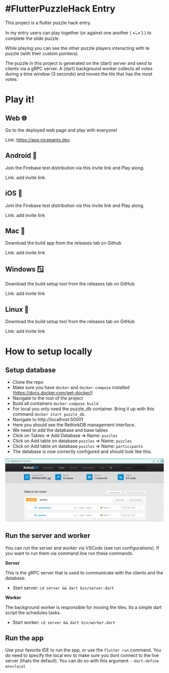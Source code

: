 # #FlutterPuzzleHack Entry

This project is a flutter puzzle hack entry.

In my entry users can play together (or against one another ( •̀ᴗ•́ ) ) to complete the slide puzzle.

While playing you can see the other puzzle players interacting with te puzzle (with their custom pointers).

The puzzle in this project is generated on the (dart) server and send to clients via a gRPC server. A (dart) background worker collects all votes during a time window (3 seconds) and moves the tile that has the most votes.

# Play it!

## Web 🌐
Go to the deployed web page and play with everyone!

Link: https://app.nicepants.dev.

## Android 🤖
Join the Firebase test distribution via this invite link and Play along.

Link: add invite link

## iOS 🍏
Join the Firebase test distribution via this invite link and Play along.

Link: add invite link

## Mac 🍎
Download the build app from the releases tab on Github

Link: add invite link

## Windows 🪟
Download the build setup tool from the releases tab on GitHub

Link: add invite link

## Linux 🐧
Download the build setup tool from the releases tab on GitHub

Link: add invite link

# How to setup locally
## Setup database

- Clone the repo
- Make sure you have `docker` and `docker-compose` installed (https://docs.docker.com/get-docker/)
- Navigate to the root of the project
- Build all containers `docker-compose build`
- For local you only need the puzzle_db container. Bring it up with this command `docker start puzzle_db`.
- Navigate to http://localhost:50001
- Here you should see the RethinkDB management interface.
- We need to add the database and base tables
- Click on Tables => Add Database => Name: `puzzles`
- Click on Add table on database `puzzles` => Name: `puzzles`
- Click on Add table on database `puzzles` => Name: `participants`
- The database is now correctly configured and should look like this.

![](docs/rethink_db.png)

## Run the server and worker

You can run the server and worker via VSCode (see run configurations). If you want to run them via command line run these commands.

**Server**

This is the gRPC server that is used to communicate with the clients and the database.

- Start server: `cd server && dart bin/server.dart`

**Worker**

The background worker is responsible for moving the tiles. Its a simple dart script the schedules tasks.

- Start worker: `cd server && dart bin/worker.dart`

## Run the app

Use your favorite IDE to run the app, or use the `flutter run` command. You do need to specify the local env to make sure you dont connect to the live server (thats the default). You can do so with this argument `--dart-define env=local`
